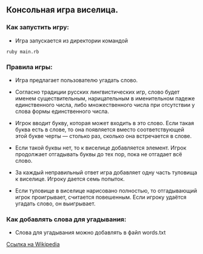 ## Консольная игра виселица.

### Как запустить игру:

* Игра запускается из директории командой
 ```
 ruby main.rb
 ```

### Правила игры:

* Игра предлагает пользователю угадать слово.

* Согласно традиции русских лингвистических игр, слово будет именем существительным, нарицательным в именительном падеже единственного числа, либо множественного числа при отсутствии у слова формы единственного числа.

* Игрок вводит букву, которая может входить в это слово. 
Если такая буква есть в слове, то она появляется вместо соответствующей этой букве черты — столько раз, сколько она встречается в слове. 

* Если такой буквы нет, то к виселице добавляется элемент. Игрок продолжает отгадывать буквы до тех пор, пока не отгадает всё слово.

* За каждый неправильный ответ игра добавляет одну часть туловища к виселице.
Игроку дается семь попыток.

* Если туловище в виселице нарисовано полностью, то отгадывающий игрок проигрывает, считается повешенным. 
Если игроку удаётся угадать слово, он выигрывает.

### Как добавлять слова для угадывания:

* Слова для угадывания можно добавлять в файл words.txt 

[Ссылка на Wikipedia](https://ru.wikipedia.org/wiki/%D0%92%D0%B8%D1%81%D0%B5%D0%BB%D0%B8%D1%86%D0%B0_(%D0%B8%D0%B3%D1%80%D0%B0))
